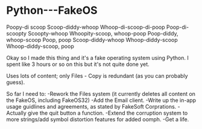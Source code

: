 # Python---FakeOS
Poopy-di scoop Scoop-diddy-whoop Whoop-di-scoop-di-poop Poop-di-scoopty Scoopty-whoop Whoopity-scoop, whoop-poop Poop-diddy, whoop-scoop Poop, poop Scoop-diddy-whoop Whoop-diddy-scoop Whoop-diddy-scoop, poop

Okay so I made this thing and it's a fake operating system using Python. I spent like 3 hours or so on this but it's not quite done yet.

Uses lots of content; only Files - Copy is redundant (as you can probably guess).

So far I need to:
-Rework the Files system (it currently deletes all content on the FakeOS, including FakeOS32)
-Add the Email client.
-Write up the in-app usage guidlines and agreements, as stated by FakeSoft Corprations.
-Actually give the quit button a function.
-Extend the corruption system to more strings/add symbol distortion features for added oomph.
-Get a life.
